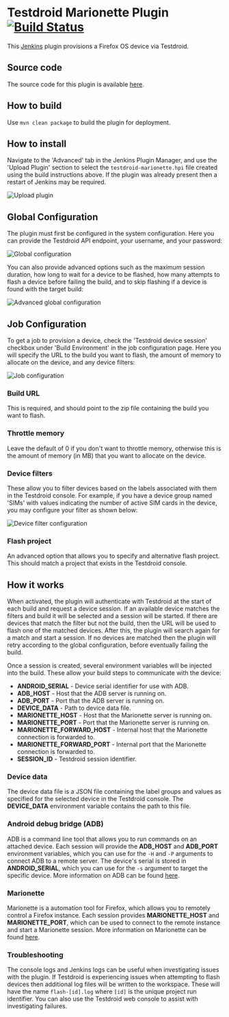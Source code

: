 # Testdroid Marionette Plugin  [![Build Status][travis-image]][travis-url]
This [Jenkins][jenkins] plugin provisions a Firefox OS device via Testdroid.

## Source code
The source code for this plugin is available [here][source].

## How to build
Use `mvn clean package` to build the plugin for deployment.

## How to install
Navigate to the 'Advanced' tab in the Jenkins Plugin Manager, and use the
'Upload Plugin' section to select the `testdroid-marionette.hpi` file created
using the build instructions above. If the plugin was already present then a
restart of Jenkins may be required.

![Upload plugin][upload_plugin]

## Global Configuration
The plugin must first be configured in the system configuration. Here you can
provide the Testdroid API endpoint, your username, and your password:

![Global configuration][global_config]

You can also provide advanced options such as the maximum session duration, how
long to wait for a device to be flashed, how many attempts to flash a device
before failing the build, and to skip flashing if a device is found with the
target build:

![Advanced global configuration][global_config_advanced]

## Job Configuration
To get a job to provision a device, check the 'Testdroid device session'
checkbox under 'Build Environment' in the job configuration page. Here you will
specify the URL to the build you want to flash, the amount of memory to
allocate on the device, and any device filters:

![Job configuration][job_config]

### Build URL
This is required, and should point to the zip file containing the build you
want to flash.

### Throttle memory
Leave the default of 0 if you don't want to throttle memory, otherwise this is
the amount of memory (in MB) that you want to allocate on the device.

### Device filters
These allow you to filter devices based on the labels associated with them in
the Testdroid console. For example, if you have a device group named 'SIMs'
with values indicating the number of active SIM cards in the device, you may
configure your filter as shown below:

![Device filter configuration][device_filter_config]

### Flash project
An advanced option that allows you to specify and alternative flash project.
This should match a project that exists in the Testdroid console.

## How it works
When activated, the plugin will authenticate with Testdroid at the start of
each build and request a device session. If an available device matches the
filters and build it will be selected and a session will be started. If there
are devices that match the filter but not the build, then the URL will be used
to flash one of the matched devices. After this, the plugin will search again
for a match and start a session. If no devices are matched then the plugin will
retry according to the global configuration, before eventually failing the
build.

Once a session is created, several environment variables will be injected into
the build. These allow your build steps to communicate with the device:

* **ANDROID_SERIAL** - Device serial identifier for use with ADB.
* **ADB_HOST** - Host that the ADB server is running on.
* **ADB_PORT** - Port that the ADB server is running on.
* **DEVICE_DATA** - Path to device data file.
* **MARIONETTE_HOST** - Host that the Marionette server is running on.
* **MARIONETTE_PORT** - Port that the Marionette server is running on.
* **MARIONETTE_FORWARD_HOST** - Internal host that the Marionette connection is forwarded to.
* **MARIONETTE_FORWARD_PORT** - Internal port that the Marionette connection is forwarded to.
* **SESSION_ID** - Testdroid session identifier.

### Device data
The device data file is a JSON file containing the label groups and values as
specified for the selected device in the Testdroid console. The **DEVICE_DATA**
environment variable contains the path to this file.

### Android debug bridge (ADB)
ADB is a command line tool that allows you to run commands on an attached
device. Each session will provide the **ADB_HOST** and **ADB_PORT** environment
variables, which you can use for the `-H` and `-P` arguments to connect ADB to
a remote server. The device's serial is stored in **ANDROID_SERIAL**, which you
can use for the `-s` argument to target the specific device. More information
on ADB can be found [here][adb].

### Marionette
Marionette is a automation tool for Firefox, which allows you to remotely
control a Firefox instance. Each session provides **MARIONETTE_HOST** and
**MARIONETTE_PORT**, which can be used to connect to the remote instance and
start a Marionette session. More information on Marionette can be found
[here][marionette].

### Troubleshooting
The console logs and Jenkins logs can be useful when investigating issues with
the plugin. If Testdroid is experiencing issues when attempting to flash
devices then additional log files will be written to the workspace. These will
have the name `flash-[id].log` where `[id]` is the unique project run
identifier. You can also use the Testdroid web console to assist with
investigating failures.

[jenkins]: http://jenkins-ci.org/  "Jenkins"
[source]: https://github.com/mozilla/testdroid-marionette-plugin  "Source code"
[adb]: https://developer.android.com/tools/help/adb.html "Android Debug Bridge"
[marionette]: https://developer.mozilla.org/en-US/docs/Mozilla/QA/Marionette "Marionette"

[upload_plugin]: https://raw.githubusercontent.com/mozilla/testdroid-marionette-plugin/master/images/upload_plugin.png "Upload plugin"
[global_config]: https://raw.githubusercontent.com/mozilla/testdroid-marionette-plugin/master/images/global_config.png "Global configuration"
[global_config_advanced]: https://raw.githubusercontent.com/mozilla/testdroid-marionette-plugin/master/images/global_config_advanced.png "Advanced global configuration"
[job_config]: https://raw.githubusercontent.com/mozilla/testdroid-marionette-plugin/master/images/job_config.png "Job configuration"
[device_filter_config]: https://raw.githubusercontent.com/mozilla/testdroid-marionette-plugin/master/images/device_filter_config.png "Device filter configuration"
[travis-image]: https://travis-ci.org/mozilla/testdroid-marionette-plugin.svg?branch=master
[travis-url]: https://travis-ci.org/mozilla/testdroid-marionette-plugin
